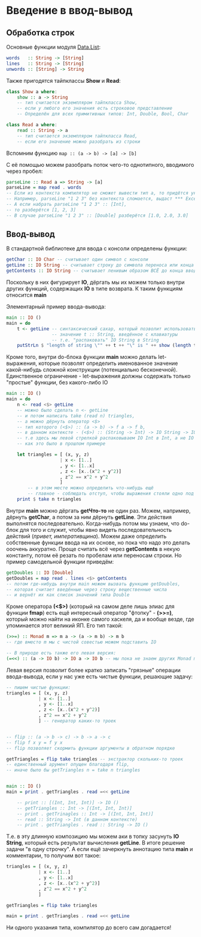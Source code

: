# Введение в ввод-вывод

## Обработка строк

Основные функции модуля [Data.List](https://hackage.haskell.org/package/base-4.10.1.0/docs/Data-List.html):
```haskell
words   :: String -> [String]
lines   :: String -> [String]
unwords :: [String] -> String
```
Также пригодятся тайпклассы **Show** и **Read**:

```haskell
class Show a where:
    show :: a -> String
    -- тип считается экземпляром тайпкласса Show,
    -- если у любого его значения есть строковое представление
    -- Определён для всех примитивных типов: Int, Double, Bool, Char

class Read a where:
    read :: String -> a
    -- тип считается экземпляром тайпкласса Read,
    -- если его значение можно разобрать из строки
```

Вспомним функцию `map :: (a -> b) -> [a] -> [b]`

С её помощью можем разобрать поток чего-то однотипного, вводимого через пробел:

```haskell
parseLine :: Read a => String -> [a]
parseLine = map read . words
-- Если из контекста компилятор не сможет вывести тип a, то придётся указать его вручную.
-- Например, parseLine "1 2 3" без контекста сломается, выдаст *** Exception: Prelude.read: no parse
-- А если набрать parseLine "1 2 3" :: [Int],
-- то разберётся [1, 2, 3]
-- В случае parseLine "1 2 3" :: [Double] разберётся [1.0, 2.0, 3.0]
```

## Ввод-вывод

В стандартной библиотеке для ввода с консоли определены функции:
```haskell
getChar :: IO Char -- считывает один символ с консоли
getLine :: IO String -- считывает строку до символа переноса или конца ввода
getContents :: IO String -- считывает ленивым образом ВСЁ до конца ввода
```

Поскольку в них фигурирует **IO**, дёргать мы их можем только внутри других функций, содержащих **IO** в типе возврата. К таким функциям относится **main**

Элементарный пример ввода-вывода:
```haskell
main :: IO ()
main = do
    t <- getLine -- синтаксический сахар, который позволит использовать
                 -- значение t :: String, введённое с клавиатуры
                 -- т.е. "распаковать" IO String в String
    putStrLn $ "length of string \"" ++ t ++ "\" is " ++ show (length t)
```

Кроме того, внутри do-блока функции **main** можно делать let-выражения, которые позволят определить именованное значение какой-нибудь сложной конструкции (потенциально бесконечной). Единственное ограничение - let-выражения должны содержать только "простые" функции, без какого-либо IO

```haskell
main :: IO ()
main = do
    n <- read <$> getLine 
    -- можно было сделать n <- getLine
    -- и потом написать take (read n) triangles,
    -- а можно дёрнуть оператор <$>
    -- тип которого (<$>) :: (a -> b) -> f a -> f b,
    -- в данном контексте - (<$>) :: (String -> Int) -> IO String -> IO Int
    -- т.е здесь мы левой стрелкой распаковываем IO Int в Int, а не IO String в String,
    -- как это было в прошлом примере

    let triangles = [ (x, y, z) 
                    | x <- [1..]
                    , y <- [1..x]
                    , z <- [x..(x^2 + y^2)]
                    , z^2 == x^2 + y^2 
                    ]
        -- в этом месте можно определить что-нибудь ещё
        -- главное - соблюдать отступ, чтобы выражения стояли одно под другим
    print $ take n triangles
```

Внутри **main** можно дёргать **getЧто-то** не один раз. Можем, например, дёрнуть **getChar**, а потом за ним дёрнуть **getLine**. Эти действия выполнятся последовательно. Когда-нибудь потом мы узнаем, что do-блок для того и служит, чтобы явно видеть последовательность действий (*привет, императивщина*). Можем даже определить собственные функции ввода на их основе, но пока что надо это делать ооочень аккуратно. Проще считать всё через **getContents** в некую константу, потом её резать по пробелам или переносам строки. Но пример самодельной функции приведём:

```haskell
getDoubles :: IO [Double]
getDoubles = map read . lines <$> getContents
-- потом где-нибудь внутри main можем вызвать функцию getDoubles,
-- которая считает введённые через строку вещественные числа
-- и вернёт их как список значений типа Double
```

Кроме оператора **(<$>)** (который на самом деле лишь элиас для функции **fmap**) есть ещё интересный оператор "фтопку" - **(>>=)**, который можно найти на иконке самого хаскеля, да и вообще везде, где упоминается этот великий ЯП. Его тип такой:
```haskell
(>>=) :: Monad m => m a -> (a -> m b) -> m b
-- где вместо m мы с чистой совестью можем подставить IO

-- В природе есть также его левая версия:
(=<<) :: (a -> IO b) -> IO a -> IO b -- мы пока не знаем других Monad m, кроме IO
```

Левая версия позволит более кратко записать "грязные" операции ввода-вывода, если у нас уже есть чистые функции, решающие задачу:

``` haskell
-- пишем чистые функции:
triangles = [ (x, y, z) 
            | x <- [1..]
            , y <- [1..x]
            , z <- [x..(x^2 + y^2)]
            , z^2 == x^2 + y^2 
            ] -- генератор каких-то троек


-- flip :: (a -> b -> c) -> b -> a -> c
-- flip f x y = f y x
-- flip позволяет скормить функции аргументы в обратном порядке

getTriangles = flip take triangles -- экстрактор скольких-то троек
-- единственный арумент опущен благодаря flip,
-- иначе было бы getTriangles n = take n triangles


main :: IO ()
main = print . getTriangles . read =<< getLine

    -- print :: [(Int, Int, Int)] -> IO ()
    -- getTriangles :: Int -> [(Int, Int, Int)]
    -- print . getTrinagles :: Int -> [(Int, Int, Int)]
    -- read :: String -> Int (в данном контексте)
    -- print . getTriangles . read :: String -> IO ()

```

Т.е. в эту длинную композицию мы можем аки в топку засунуть **IO String**, который есть результат вычисления **getLine**. В итоге решение задачи "в одну строчку". А если ещё зачеркнуть аннотацию типа **main** и комментарии, то получим вот такое:
```haskell
triangles = [ (x, y, z) 
            | x <- [1..]
            , y <- [1..x]
            , z <- [x..(x^2 + y^2)]
            , z^2 == x^2 + y^2 
            ]

getTriangles = flip take triangles

main = print . getTriangles . read =<< getLine
```

Ни одного указания типа, компилятор до всего сам догадается!

